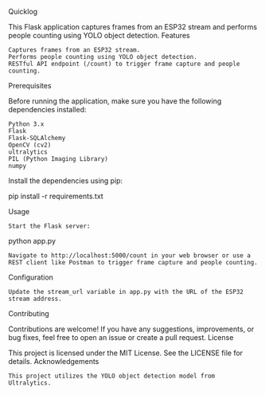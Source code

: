 Quicklog

This Flask application captures frames from an ESP32 stream and performs people counting using YOLO object detection.
Features

    Captures frames from an ESP32 stream.
    Performs people counting using YOLO object detection.
    RESTful API endpoint (/count) to trigger frame capture and people counting.

Prerequisites

Before running the application, make sure you have the following dependencies installed:

    Python 3.x
    Flask
    Flask-SQLAlchemy
    OpenCV (cv2)
    ultralytics
    PIL (Python Imaging Library)
    numpy

Install the dependencies using pip:

pip install -r requirements.txt

Usage

    Start the Flask server:

python app.py

    Navigate to http://localhost:5000/count in your web browser or use a REST client like Postman to trigger frame capture and people counting.

Configuration

    Update the stream_url variable in app.py with the URL of the ESP32 stream address.

Contributing

Contributions are welcome! If you have any suggestions, improvements, or bug fixes, feel free to open an issue or create a pull request.
License

This project is licensed under the MIT License. See the LICENSE file for details.
Acknowledgements

    This project utilizes the YOLO object detection model from Ultralytics.
